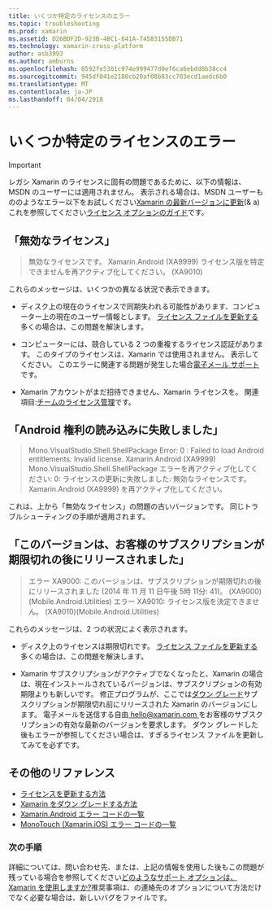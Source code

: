 ```yaml
---
title: いくつか特定のライセンスのエラー
ms.topic: troubleshooting
ms.prod: xamarin
ms.assetid: D26BDF2D-923B-4BC1-841A-74583155DB71
ms.technology: xamarin-cross-platform
author: asb3993
ms.author: amburns
ms.openlocfilehash: 8592fe5381c974e999477d0ef6ca6ebdd8b38cc4
ms.sourcegitcommit: 945df041e2180cb20af08b83cc703ecd1aedc6b0
ms.translationtype: MT
ms.contentlocale: ja-JP
ms.lasthandoff: 04/04/2018
---
```

# <a name="some-specific-licensing-errors"></a>いくつか特定のライセンスのエラー

> [!IMPORTANT]
> レガシ Xamarin のライセンスに固有の問題であるために、以下の情報は、MSDN のユーザーには適用されません。 表示される場合は、MSDN ユーザーもののようなエラー以下をお試しください[Xamarin の最新バージョンに更新](https://developer.xamarin.com/recipes/cross-platform/ide/change_updates_channel/)(& a) これを参照してください[ライセンス オプションのガイド](~/cross-platform/get-started/requirements.md)です。



## <a name="invalid-license"></a>「無効なライセンス」

> 無効なライセンスです。 Xamarin.Android (XA9999) ライセンス版を特定できませんを再アクティブ化してください。 (XA9010)

これらのメッセージは、いくつかの異なる状況で表示できます。

-   ディスク上の現在のライセンスで同期失われる可能性があります、コンピューター上の現在のユーザー情報とします。 [ライセンス ファイルを更新する](~/cross-platform/troubleshooting/legacy-licenses/resync-licenses.md)多くの場合は、この問題を解決します。

-   コンピューターには、競合している 2 つの重複するライセンス認証があります。 このタイプのライセンスは、Xamarin では使用されません。 表示してください。 このエラーに関連する問題が発生した場合[電子メール サポート](https://www.xamarin.com/support)です。

-   Xamarin アカウントがまだ招待できません、Xamarin ライセンスを。 関連項目:[チームのライセンス管理](~/cross-platform/troubleshooting/legacy-licenses/team-management.md)です。

## <a name="failed-to-load-android-entitlements"></a>「Android 権利の読み込みに失敗しました」

> Mono.VisualStudio.Shell.ShellPackage Error: 0 : Failed to load Android entitlements: Invalid license. Xamarin.Android (XA9999) Mono.VisualStudio.Shell.ShellPackage エラーを再アクティブ化してください: 0: ライセンスの更新に失敗しました: 無効なライセンスです。 Xamarin.Android (XA9999) を再アクティブ化してください。

これは、上から「無効なライセンス」の問題の古いバージョンです。 同じトラブルシューティングの手順が適用されます。

## <a name="this-version-was-released-after-your-subscription-expired"></a>「このバージョンは、お客様のサブスクリプションが期限切れの後にリリースされました」

> エラー XA9000: このバージョンは、サブスクリプションが期限切れの後にリリースされました (2014 年 11 月 11 日午後 5時 11分: 41)。 (XA9000)(Mobile.Android.Utilities) エラー XA9010: ライセンス版を決定できません。 (XA9010)(Mobile.Android.Utilities)

これらのメッセージは、2 つの状況によく表示されます。

-   ディスク上のライセンスは期限切れです。 [ライセンス ファイルを更新する](~/cross-platform/troubleshooting/legacy-licenses/resync-licenses.md)多くの場合は、この問題を解決します。

-   Xamarin サブスクリプションがアクティブでなくなったと、Xamarin の場合は、現在インストールされているバージョンは、サブスクリプションの有効期限よりも新しいです。 修正プログラムが、ここでは[ダウン グレード](http://kb.xamarin.com/customer/portal/articles/1699777)サブスクリプションが期限切れ前にリリースされた Xamarin のバージョンにします。 電子メールを送信する自由[ hello@xamarin.com ](mailto:hello@xamarin.com)をお客様のサブスクリプションの有効な最新のバージョンを要求します。 ダウン グレードした後もエラーが参照してください場合は、すぎるライセンス ファイルを更新してみてを必ずです。

## <a name="additional-references"></a>その他のリファレンス

-   [ライセンスを更新する方法](~/cross-platform/troubleshooting/legacy-licenses/resync-licenses.md)
-   [Xamarin をダウン グレードする方法](http://kb.xamarin.com/customer/portal/articles/1699777-downgrading)
-   [Xamarin.Android エラー コードの一覧](~/android/troubleshooting/errors.md)
-   [MonoTouch (Xamarin.iOS) エラー コードの一覧](~/ios/troubleshooting/mtouch-errors.md)

### <a name="next-steps"></a>次の手順
詳細については、問い合わせ先、または、上記の情報を使用した後もこの問題が残っている場合を参照してください[どのようなサポート オプションは、Xamarin を使用しますか?](~/cross-platform/troubleshooting/support-options.md)推奨事項は、の連絡先のオプションについて方法だけでなく必要な場合は、新しいバグをファイルです。
